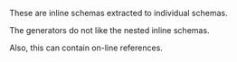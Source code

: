 These are inline schemas extracted to individual schemas.

The generators do not like the nested inline schemas. 


Also, this can contain on-line references.
